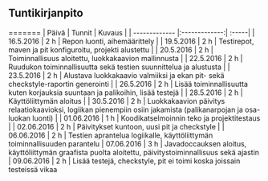 ## Tuntikirjanpito

=======
| Päivä        | Tunnit           | Kuvaus  |
| ------------- |:-------------:| :-----|
| 16.5.2016 | 2 h | Repon luonti, aihemäärittely |
| 19.5.2016 | 2 h | Testirepot, maven ja pit konfiguroitu, projekti alustettu |
| 20.5.2016 | 2 h | Toiminnallisuus aloitettu, luokkakaavion mallinnusta |
| 22.5.2016 | 2 h | Ruudukon toiminnallisuutta sekä testien suunnittelua ja alustusta |
| 23.5.2016 | 2 h | Alustava luokkakaavio valmiiksi ja ekan pit- sekä checkstyle-raportin generointi |
| 26.5.2016 | 2 h | Lisää toiminnallisuutta kuten korjauksia suuntaan ja palikoihin, lisää testejä |
| 28.5.2016 | 2 h | Käyttöliittymän aloitus |
| 30.5.2016 | 2 h | Luokkakaavion päivitys relaatiokaavioksi, logiikan pienempiin osiin jakamista (palikanarpojan ja osa-luokan luonti) |
| 01.06.2016 | 1 h | Koodikatselmoinnin teko ja projektitestaus |
| 02.06.2016 | 2 h | Päivitykset kuntoon, uusi pit ja checkstyle |
| 06.06.2016 | 2 h | Testien aprantelua logiikalle, käyttöliittymän toiminnallisuuden parantelu
| 07.06.2016 | 3 h | Javadoccauksen aloitus, käyttöliittymän graafista puolta aloitettu, päivitystoiminnallisuus sekä ajastin
| 09.06.2016 | 2 h | Lisää testejä, checkstyle, pit ei toimi koska joissain testeissä vikaa

